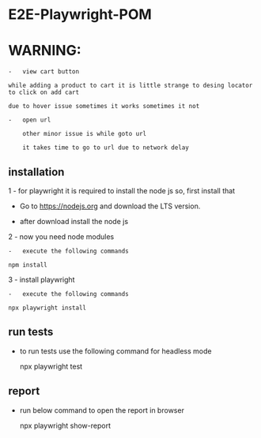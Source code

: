 # E2E-Playwright-POM

# WARNING:
    -   view cart button

    while adding a product to cart it is little strange to desing locator to click on add cart

    due to hover issue sometimes it works sometimes it not

    -   open url

        other minor issue is while goto url

        it takes time to go to url due to network delay
         
## installation

1 - for playwright it is required to install the node js so, first install that

-   Go to https://nodejs.org and download the LTS version.

-   after download install the node js

2 - now you need node modules

    -   execute the following commands

    npm install

3 - install playwright

    -   execute the following commands
    
    npx playwright install


## run tests

-   to run tests use the following command for headless mode

    npx playwright test 

## report 

-   run below command to open the report in browser

     npx playwright show-report
